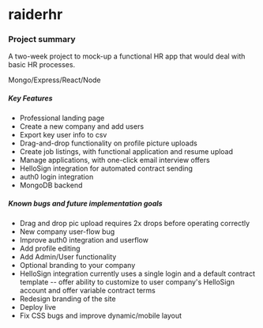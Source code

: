 # raiderhr

### Project summary

A two-week project to mock-up a functional HR app that would deal with basic HR processes.

Mongo/Express/React/Node

##### Key Features

* Professional landing page
* Create a new company and add users
* Export key user info to csv
* Drag-and-drop functionality on profile picture uploads
* Create job listings, with functional application and resume upload
* Manage applications, with one-click email interview offers
* HelloSign integration for automated contract sending
* auth0 login integration
* MongoDB backend

##### Known bugs and future implementation goals

* Drag and drop pic upload requires 2x drops before operating correctly
* New company user-flow bug
* Improve auth0 integration and userflow
* Add profile editing
* Add Admin/User functionality
* Optional branding to your company
* HelloSign integration currently uses a single login and a default contract template -- offer ability to customize to user company's HelloSign account and offer variable contract terms
* Redesign branding of the site
* Deploy live
* Fix CSS bugs and improve dynamic/mobile layout
